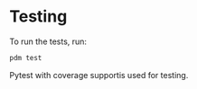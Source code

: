 # Testing

To run the tests, run:
```bash
pdm test
```

Pytest with coverage supportis used for testing.

